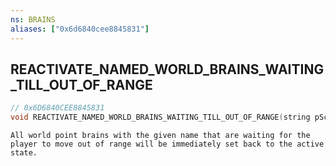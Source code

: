 ```yaml
---
ns: BRAINS
aliases: ["0x6d6840cee8845831"]
---
```

## REACTIVATE_NAMED_WORLD_BRAINS_WAITING_TILL_OUT_OF_RANGE

```c
// 0x6D6840CEE8845831
void REACTIVATE_NAMED_WORLD_BRAINS_WAITING_TILL_OUT_OF_RANGE(string pScriptName);
```

```
All world point brains with the given name that are waiting for the player to move out of range will be immediately set back to the active state.
```
